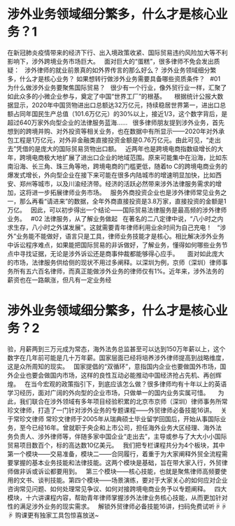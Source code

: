 # 涉外业务领域细分繁多，什么才是核心业务？1

在新冠肺炎疫情带来的经济下行、出入境政策收紧、国际贸易违约风险加大等不利影响下，涉外跨境业务市场巨大。
 
面对巨大的“蛋糕”，很多律师不免会发出质疑：
 
涉外律师的就业前景真的如外界传言的那么好么？
涉外业务领域细分繁多，什么才是核心业务？
如果想转行做涉外业务需要具备哪些资质条件？
 
#01 为什么做涉外业务要聚焦国际贸易？
 
很少有一个行业，像外贸行业一样，汇聚了如此众多的小微企业参与，奠定了中国“世界工厂”的根基。
 
 
根据统计公报大数据显示，2020年中国货物进出口总额达32万亿元，持续稳居世界第一，进出口总额占同年国民生产总值（101.6万亿元）的30%以上，接近1/3，这个数字背后，是超过640万家外向型企业的法律服务蓝海……
 
很多律师朋友提到涉外业务，首先想到的跨境并购、对外投资等相关业务，也在数据中有所显示——2020年对外承包工程是1万亿元，对外非金融类直接投资金额是0.76万亿元。由此可见，“走出去”凭借的是庞大的国际贸易货物出口额。
 
近两年也是跨境电商指数级增长的大年，跨境电商极大地扩展了进出口企业的地域范围。原来可能集中在沿海，比如东南沿海、长三角、珠三角等地，跨境电商的门槛更低，随着to C的跨境电商业务的爆发式增长，外向型企业在接下来可能在很多内陆城市的增速明显加快，比如西安、郑州等城市，以及川渝经济带。经济的活跃必然带来涉外法律服务需求的增加，这将进一步拓展律师业务市场。
 
服务外商投资企业也是涉外律师常见业务之一，那么再看“请进来”的数据，全年外商直接投资是3.8万家，直接投资的金额是1万亿。
 
因此，可以初步得出一个结论——国际贸易法律服务是最高频的涉外律师业务。
 
#02 法律服务，从了解业务做起
 
在著名的二八定律中说，“八小时之内求生存，八小时之外谋发展”。这就需要青年律师利用业余时间为自己充电！
 
“涉外”业务能不能做好，语言只是工具，律师业务技能才是核心。相比解决涉外业务中诉讼程序难点，如果能把国际贸易的非诉做好，了解业务，懂得如何哪些业务节点中寻找证据，无论是涉外诉讼还是商事仲裁都能够得心应手。
 
 
面对如此庞大的市场，法律服务供给侧的现状不用过多阐释。以深圳为例，京师（深圳）律师事务所有五六百名律师，而真正能做涉外业务的律师仅有1%。近年来，涉外法务的薪资也在一路飙涨，但凡有一定业务经

# 涉外业务领域细分繁多，什么才是核心业务？2

验，月薪两到三万元成为常态，海外法务总监甚至可以达到150万年薪以上，这个数字在几年前可能是几十万年薪。国家层面已经将培养涉外律师提高到战略维度，这是众所周知的现实。
 
国家提倡的“双循环”，意指国内企业也要做国外市场，国外企业也要会做国内市场，这样的良性互动必能推动中国经济抢占先机、再创辉煌。
 
在当今宏观的政策指引下，到底应该怎么做？很多律师均有十年以上的英语学习经历，面对广阔的外向型的企业市场，只做单一的国内业务实属可惜。
 
 
为此，我们联合在涉外领域有多年项目经验积累的北京市京师（深圳）律师事务所常珍文律师，打造了一门针对涉外业务的专题课程——外贸律师必备技能16讲。
 
关于常珍文律师
常珍文律师于2005年从瑞典硕士毕业留学回国后，开始从事国际业务，至今已经16年。曾就职于央企和上市公司，担任海外业务大区经理、海外法务负责人、涉外律师等，伴随多家中国企业“走出去”，主导或参与了大大小小国际贸易项目数百个，标的高达数10亿美元。
 
我们把专栏课程共分为4个板块，其中第一个模块——交易准备，模块二——合同履行，着重于为大家阐释外贸全流程需要掌握的基本业务技能和法律技能。这两个模块是基础，旨在带大家入行，外贸律师做非诉或诉讼都要用到。
 
第三个模块——核心技能，也就是聚焦律师高频要使用的文书、谈判技能。第四个模块——场景演练，要对于大家关心的如何应对企业咨询常见问题、如何处理常见争议、如何对接跨境电商业务予以专题阐释。
 
四大模块，十六讲课程内容，帮助青年律师掌握涉外法律业务核心技能，从而更加针对性的满足涉外业务的现实需求。
 
解锁外贸律师必备技能16讲，扫码免费试听☟☟☟
购课更有独家工具包惊喜放送~
 



